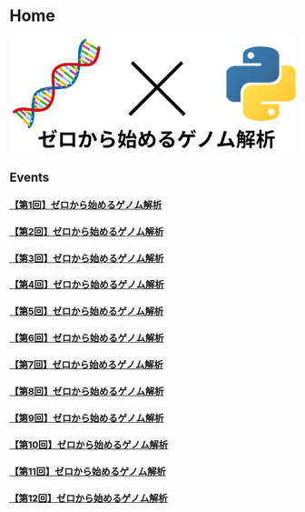# Home

![top](assets/images/top.png)

## Events

### [【第1回】ゼロから始めるゲノム解析](https://bioalgorithms.connpass.com/event/228947/)

<script async class="speakerdeck-embed" data-id="370a1483173341a0b6894fdd2542af92" data-ratio="1.77777777777778" src="//speakerdeck.com/assets/embed.js"></script>

### [【第2回】ゼロから始めるゲノム解析](https://bioalgorithms.connpass.com/event/230282/)

<script async class="speakerdeck-embed" data-id="8c38808e624b47ae8d3b02386c5ae7af" data-ratio="1.77777777777778" src="//speakerdeck.com/assets/embed.js"></script>

### [【第3回】ゼロから始めるゲノム解析](https://bioalgorithms.connpass.com/event/231087/)

<script async class="speakerdeck-embed" data-id="c0d330230e27474bbda6334d6b6b5852" data-ratio="1.77777777777778" src="//speakerdeck.com/assets/embed.js"></script>

### [【第4回】ゼロから始めるゲノム解析](https://bioalgorithms.connpass.com/event/232340/)

<script async class="speakerdeck-embed" data-id="81cf61b8fb2d40b39aa5d1493bb63d7b" data-ratio="1.77777777777778" src="//speakerdeck.com/assets/embed.js"></script>

### [【第5回】ゼロから始めるゲノム解析](https://bioalgorithms.connpass.com/event/234449/)

<script async class="speakerdeck-embed" data-id="e82256e8a4af4cd78ba1b961bca552aa" data-ratio="1.77777777777778" src="//speakerdeck.com/assets/embed.js"></script>

### [【第6回】ゼロから始めるゲノム解析](https://bioalgorithms.connpass.com/event/235327/)

<script async class="speakerdeck-embed" data-id="07c4155af37048f78669bfa504eea4cb" data-ratio="1.77725118483412" src="//speakerdeck.com/assets/embed.js"></script>

### [【第7回】ゼロから始めるゲノム解析](https://bioalgorithms.connpass.com/event/235916/)

<script async class="speakerdeck-embed" data-id="8ebbcf2677c04aefa5a4c280a4e276d5" data-ratio="1.77725118483412" src="//speakerdeck.com/assets/embed.js"></script>

### [【第8回】ゼロから始めるゲノム解析](https://bioalgorithms.connpass.com/event/236560/)

<script async class="speakerdeck-embed" data-id="21ca59b25ead4c9e90d380e0c6601e8a" data-ratio="1.77725118483412" src="//speakerdeck.com/assets/embed.js"></script>

### [【第9回】ゼロから始めるゲノム解析](https://bioalgorithms.connpass.com/event/237334/)

<script async class="speakerdeck-embed" data-id="ae022a212ee544a880d3516c3faa4478" data-ratio="1.77725118483412" src="//speakerdeck.com/assets/embed.js"></script>

### [【第10回】ゼロから始めるゲノム解析](https://bioalgorithms.connpass.com/event/238023/)

<script async class="speakerdeck-embed" data-id="8829fa02a57b4c3a8bec87d379315a5c" data-ratio="1.77725118483412" src="//speakerdeck.com/assets/embed.js"></script>

### [【第11回】ゼロから始めるゲノム解析](https://bioalgorithms.connpass.com/event/239603/)

<script async class="speakerdeck-embed" data-id="9403186ac8294239b98971e142d97d3f" data-ratio="1.77725118483412" src="//speakerdeck.com/assets/embed.js"></script>

### [【第12回】ゼロから始めるゲノム解析](https://bioalgorithms.connpass.com/event/240335/)

<script async class="speakerdeck-embed" data-id="1f91401d60044dc9950ba4056c71ad7c" data-ratio="1.77725118483412" src="//speakerdeck.com/assets/embed.js"></script>